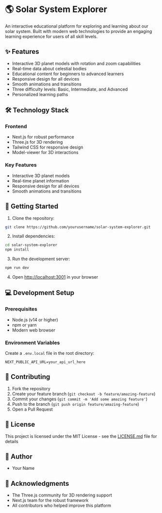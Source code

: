 # 🌎 Solar System Explorer

An interactive educational platform for exploring and learning about our solar system. Built with modern web technologies to provide an engaging learning experience for users of all skill levels.

## ✨ Features

- Interactive 3D planet models with rotation and zoom capabilities
- Real-time data about celestial bodies
- Educational content for beginners to advanced learners
- Responsive design for all devices
- Smooth animations and transitions
- Three difficulty levels: Basic, Intermediate, and Advanced
- Personalized learning paths

## 🛠️ Technology Stack

### Frontend
- Next.js for robust performance
- Three.js for 3D rendering
- Tailwind CSS for responsive design
- Model-viewer for 3D interactions

### Key Features
- Interactive 3D planet models
- Real-time planet information
- Responsive design for all devices
- Smooth animations and transitions

## 🚀 Getting Started

1. Clone the repository:
```bash
git clone https://github.com/yourusername/solar-system-explorer.git
```

2. Install dependencies:
```bash
cd solar-system-explorer
npm install
```

3. Run the development server:
```bash
npm run dev
```

4. Open [http://localhost:3001](http://localhost:3001) in your browser

## 💻 Development Setup

### Prerequisites
- Node.js (v14 or higher)
- npm or yarn
- Modern web browser

### Environment Variables
Create a `.env.local` file in the root directory:
```
NEXT_PUBLIC_API_URL=your_api_url_here
```

## 🤝 Contributing

1. Fork the repository
2. Create your feature branch (`git checkout -b feature/amazing-feature`)
3. Commit your changes (`git commit -m 'Add some amazing feature'`)
4. Push to the branch (`git push origin feature/amazing-feature`)
5. Open a Pull Request

## 📝 License

This project is licensed under the MIT License - see the [LICENSE.md](LICENSE.md) file for details

## 👥 Author

- Your Name

## 🙏 Acknowledgments

- The Three.js community for 3D rendering support
- Next.js team for the robust framework
- All contributors who helped improve this platform
